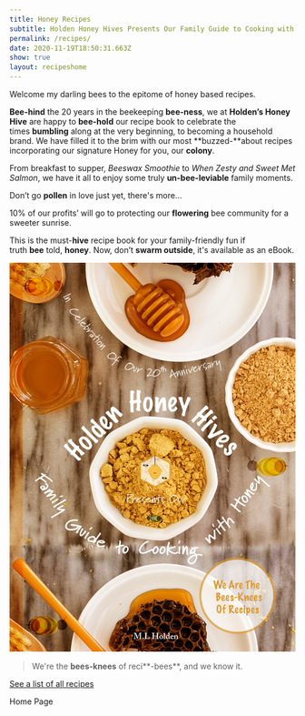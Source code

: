```yaml
---
title: Honey Recipes
subtitle: Holden Honey Hives Presents Our Family Guide to Cooking with Honey
permalink: /recipes/
date: 2020-11-19T18:50:31.663Z
show: true
layout: recipeshome
---
```

Welcome my darling bees to the epitome of honey based recipes.

**Bee-hind** the 20 years in the beekeeping **bee-ness**, we at **Holden’s Honey Hive** are happy to **bee-hold** our recipe book to celebrate the times **bumbling** along at the very beginning, to becoming a household brand. We have filled it to the brim with our most **buzzed-**about recipes incorporating our signature Honey for you, our **colony**.

From breakfast to supper, *Beeswax Smoothie* to *When Zesty and Sweet Met Salmon*, we have it all to enjoy some truly **un-bee-leviable** family moments. 

Don’t go **pollen** in love just yet, there's more...

10% of our profits’ will go to protecting our **flowering** bee community for a sweeter sunrise. 

This is the must-**hive** recipe book for your family-friendly fun if truth **bee** told, **honey**. Now, don’t **swarm outside**, it's available as an eBook.

![Holden Honey Hives Family Guide to Cooking with Honey against a wooden board with honey and oats](../uploads/hhh-recipe-cover.jpg "Cover of Recipe Book")

> We're the **bees-knees** of reci**\-bees**, and we know it.

[See a list of all recipes](https://bloggg-website.netlify.app/allrecipes)

Home Page